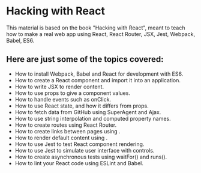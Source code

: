 # Hacking with React
This material is based on the book "Hacking with React", meant to teach how to make a real web app using React, React Router, JSX, Jest, Webpack, Babel, ES6.

## Here are just some of the topics covered:

- How to install Webpack, Babel and React for development with ES6.
- How to create a React component and import it into an application.
- How to write JSX to render content.
- How to use props to give a component values.
- How to handle events such as onClick.
- How to use React state, and how it differs from props.
- How to fetch data from GitHub using SuperAgent and Ajax.
- How to use string interpolation and computed property names.
- How to create routes using React Router.
- How to create links between pages using <Link>.
- How to render default content using <IndexRoute>.
- How to use Jest to test React component rendering.
- How to use Jest to simulate user interface with controls.
- How to create asynchronous tests using waitFor() and runs().
- How to lint your React code using ESLint and Babel.
